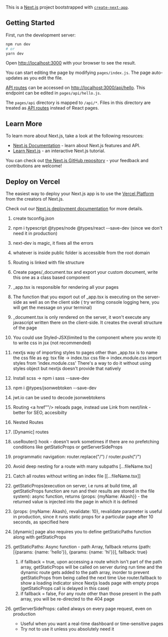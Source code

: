 This is a [Next.js](https://nextjs.org/) project bootstrapped with [`create-next-app`](https://github.com/vercel/next.js/tree/canary/packages/create-next-app).

## Getting Started

First, run the development server:

```bash
npm run dev
# or
yarn dev
```

Open [http://localhost:3000](http://localhost:3000) with your browser to see the result.

You can start editing the page by modifying `pages/index.js`. The page auto-updates as you edit the file.

[API routes](https://nextjs.org/docs/api-routes/introduction) can be accessed on [http://localhost:3000/api/hello](http://localhost:3000/api/hello). This endpoint can be edited in `pages/api/hello.js`.

The `pages/api` directory is mapped to `/api/*`. Files in this directory are treated as [API routes](https://nextjs.org/docs/api-routes/introduction) instead of React pages.

## Learn More

To learn more about Next.js, take a look at the following resources:

- [Next.js Documentation](https://nextjs.org/docs) - learn about Next.js features and API.
- [Learn Next.js](https://nextjs.org/learn) - an interactive Next.js tutorial.

You can check out [the Next.js GitHub repository](https://github.com/vercel/next.js/) - your feedback and contributions are welcome!

## Deploy on Vercel

The easiest way to deploy your Next.js app is to use the [Vercel Platform](https://vercel.com/new?utm_medium=default-template&filter=next.js&utm_source=create-next-app&utm_campaign=create-next-app-readme) from the creators of Next.js.

Check out our [Next.js deployment documentation](https://nextjs.org/docs/deployment) for more details.

1. create tsconfig.json
2. npm i typescript @types/node @types/react --save-dev (since we don't need it in production)
3. next-dev is magic, it fixes all the errors
4. whatever is inside public folder is accessible from the root domain
5. Routing is linked with file structure
6. Create pages/\_document.tsx and export your custom document, write this one as a class based component
7. \_app.tsx is responsible for rendering all your pages
8. The function that you export out of \_app.tsx is executing on the server-side as well as on the client side ( try writing console logging here, you will get the message on your terminal)
9. \_document.tsx is only rendered on the server, it won't execute any javascript written there on the client-side. It creates the overall structure of the page
10. You could use Styled-JSX(limited to the component where you wrote it) to write css in jsx (not recommended)
11. nextjs way of importing styles to pages other than \_app.tsx is to name the css file as
    eg: tsx file -> index.tsx
    css file-> index.module.css
    import styles from 'index.module.css'
    There's a way to do it without using styles object but nextjs doesn't provide that natively
12. Install scss -> npm i sass --save-dev
13. npm i @types/jsonwebtoken --save-dev
14. jwt.io can be used to decode jsonwebtokens
15. Routing <a href""/> reloads page, instead use Link from next/link - better for SEO, accesibilty
16. Nested Routes
17. [Dynamic] routes
18. useRouter() hook - doesn't work sometimes if there are no prefetching conditions like getStaticProps or getServerSideProps
19. programmatic navigation: router.replace("/") / router.push("/")
20. Avoid deep nesting for a route with many subpaths
    [...fileName.tsx]
21. Catch all routes without writing an index file [[...fileName.tsx]]
22. getStaticProps(execution on server, i.e runs at build time, all getStaticProps function are run and their results are stored in the file system): async function, returns {props: {myName: Akash}} - the returned value is injected into the page in which it is defined
23. {props: {myName: Akash}, revalidate: 10}, revalidate parameter is useful in production, since it runs static props for a particular page after 10 seconds, as specified here
24. [dynamic] page also requires you to define getStaticPaths function along with getStaticProps
25. getStaticPaths:
    Async function - path Array, fallback
    returns {path:[{params: {name: 'hello'}}, {params: {name: 'hi'}}], fallback: true}

    1. if fallback = true, upon accessing a route which isn't part of the path array, getStaticProps will be called on server during run time and the dynamic route gets added to the path array, inorder to prevent getStaticProps from being called the next time
       Use router.fallback to show a loading indicator since Nextjs loads page with empty props (getStaticProps call is delayed in this case)
    2. if fallback = false, For any route other than those present in the path array, you will be re-directed to the 404 page
26. getServerSideProps: called always on every page request, even on production
    * Useful when you want a real-time dashboard or time-sensitive pages
    * Try not to use it unless you absolutely need it
